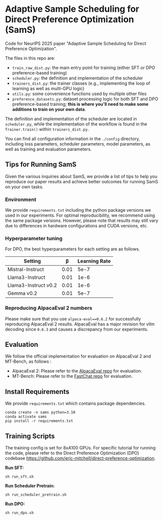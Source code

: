 # Adaptive Sample Scheduling for Direct Preference Optimization (SamS)
Code for NeurIPS 2025 paper "Adaptive Sample Scheduling for Direct Preference Optimization".

The files in this repo are:

- `train_raw_dist.py`: the main entry point for training (either SFT or DPO preference-based training)
- `scheduler.py`: the definition and implementation of the scheduler
- `trainers_dist.py`: the trainer classes (e.g., implementing the loop of learning as well as multi-GPU logic)
- `utils.py`: some convenience functions used by multiple other files
- `preference_datasets.py`: dataset processing logic for both SFT and DPO preference-based training; **this is where you'll need to make some additions to train on your own data**.

The definition and implementation of the scheduler are located in `scheduler.py`, while the implementation of the workflow is found in the `Trainer.train()`  within `trainers_dist.py`.

 You can find all configuration information in the `./config` directory, including loss parameters, scheduler parameters, model parameters, as well as training and evaluation parameters.

## Tips for Running SamS

Given the various inquiries about SamS, we provide a list of tips to help you reproduce our paper results and achieve better outcomes for running SamS on your own tasks. 

### Environment

We provide  ``requirements.txt``  including the python package versions we used in our experiments. For optimal reproducibility, we recommend using the same package versions. However, please note that results may still vary due to differences in hardware configurations and CUDA versions, etc.

### Hyperparameter tuning

For DPO, the best hyperparameters for each setting are as follows.

| Setting              | β    | Learning Rate |
| -------------------- | ---- | ------------- |
| Mistral-Instruct     | 0.01 | 5e-7          |
| Llama3-Instruct      | 0.01 | 1e-6          |
| Llama3-Instruct v0.2 | 0.01 | 1e-6          |
| Gemma v0.2           | 0.01 | 5e-7          |

### Reproducing AlpacaEval 2 numbers

Please make sure that you use `alpaca-eval==0.6.2`  for successfully reproducing AlpacaEval 2 results. AlpacaEval has a major revision for vllm decoding since `0.6.3` and causes a discrepancy from our experiments. 

## Evaluation

We follow the official implementation for evaluation on AlpacaEval 2 and MT-Bench, as follows :

* AlpacaEval 2: Please refer to the [AlpacaEval repo](https://github.com/tatsu-lab/alpaca_eval) for evaluation.
* MT-Bench: Please refer to the [FastChat repo](https://github.com/lm-sys/FastChat) for evaluation.

## Install Requirements

We provide  `requirements.txt`   which contains package dependencies. 

    conda create -n sams python=3.10 
    conda activate sams
    pip install -r requirements.txt

## Training Scripts

The training config is set for 8xA100 GPUs. For specific  tutorial for running the code, please refer to the Direct Preference Optimization (DPO) codebase https://github.com/eric-mitchell/direct-preference-optimization.

**Run SFT:**

    sh run_sft.sh 

**Run Scheduler Pretrain:**

    sh run_scheduler_pretrain.sh 

**Run DPO:**

    sh run_dpo.sh 
